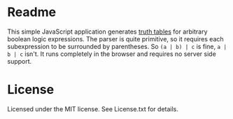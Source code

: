 # Readme

This simple JavaScript application generates [truth tables][tt] for arbitrary boolean logic expressions. The parser is quite primitive, so it requires each subexpression to be surrounded by parentheses. So `(a | b) | c` is fine, `a | b | c` isn't. It runs completely in the browser and requires no server side support.

# License
Licensed under the MIT license. See License.txt for details.

[tt]: <http://en.wikipedia.org/wiki/Truth_table> "Wikipedia article on Truth Tables"
